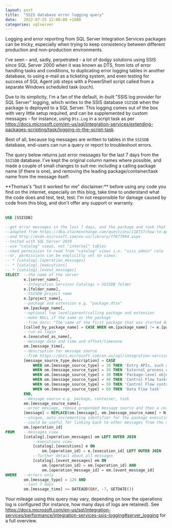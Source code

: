 ```yaml
---
layout: post
title:  "SSIS database error logging query"
date:   2022-07-25 12:00:00 +1000
categories: sqlserver
---
```

Logging and error reporting from SQL Server Integration Services packages can be tricky, especially when trying to keep consistency between different production and non-production environments.

I've seen - and, sadly, perpetrated - a lot of dodgy solutions using SSIS since SQL Server 2000 when it was known as DTS, from lots of error handling tasks and conditions, to duplicating error logging tables in another database, to using e-mail as a ticketing system, and even testing for success of SQL Agent job steps with a PowerShell script called from a separate Windows scheduled task (ouch).

Due to its simplicity, I'm a fan of the default, in-built "SSIS log provider for SQL Server" logging, which writes to the SSIS database `SSISDB` when the package is deployed to a SQL Server. This logging comes out of the box with very little setup required, and can be supplemented by custom messages - for instance, using `Dts.Log` in a script task as per <https://docs.microsoft.com/en-us/sql/integration-services/extending-packages-scripting/task/logging-in-the-script-task>.

Best of all, because log messages are written to tables in the `SSISDB` database, end-users can run a query or report to troubleshoot errors.

The query below returns just error messages for the last 7 days from the `SSISDB` database. I've kept the original column names where possible, and made a couple of small changes to suit me: including a calling package name (if there is one), and removing the leading package/container/task name from the message itself:

<div markdown="1" class="note">
**Thomas's "but it worked for me" disclaimer:** before using any code you find on the internet, especially on this blog, take time to understand what the code does and test, test, test. I'm not responsible for damage caused by code from this blog, and don't offer any support or warranty.
</div>
<br/>

```sql
USE [SSISDB]

--get error messages in the last 7 days, and the package and task that errored
--adapted from https://dba.stackexchange.com/questions/118737/how-to-query-ssisdb-to-find-out-the-errors-in-the-packages
--and http://msdn.microsoft.com/en-us/library/ff877994.aspx
--tested with SQL Server 2019
--use "catalog" views, not "internal" tables
--need permission to read from "catalog" views i.e. "ssis_admin" role
--or, permissions can be explicitly set on views:
-- * [catalog].[operation_messages]
-- * [catalog].[executions]
-- * [catalog].[event_messages]
SELECT  --the name of the server
        e.[server_name],
        --Integration Services Catalogs > SSISDB folder
        e.[folder_name],
        --SSISDB project name
        e.[project_name],
        --package and extension e.g. "package.dtsx"
        em.[package_name],
        --optional top level/parent/calling package and extension
        --make NULL if the same as the package
        --from docs: "The name of the first package that was started during execution."
        [called_by_package_name] = CASE WHEN em.[package_name] != e.[package_name] THEN e.[package_name] END,
        --run as login
        e.[executed_as_name],
        --message date and time and offset/timezone
        om.[message_time],
        --description for message source
        --from https://docs.microsoft.com/en-us/sql/integration-services/system-views/catalog-operation-messages-ssisdb-database?view=sql-server-ver15
        [message_source_type_description] = CASE
            WHEN om.[message_source_type] = 10 THEN 'Entry APIs, such as T-SQL and CLR Stored procedures'
            WHEN om.[message_source_type] = 20 THEN 'External process used to run package (ISServerExec.exe)'
            WHEN om.[message_source_type] = 30 THEN 'Package-level objects'
            WHEN om.[message_source_type] = 40 THEN 'Control Flow tasks'
            WHEN om.[message_source_type] = 50 THEN 'Control Flow containers'
            WHEN om.[message_source_type] = 60 THEN 'Data Flow task'
        END,
        --message source e.g. package, container, task
        em.[message_source_name],
        --error message, remove prepended message source and then a colon
        [message] = REPLACE(om.[message], em.[message_source_name] + N':', N''),
        --unique, auto-incrementing identifier for the package execution
        --could be useful for linking back to other messages from the same execution
        om.[operation_id]
FROM    --messages view
        [catalog].[operation_messages] om LEFT OUTER JOIN
            --executions view
            [catalog].[executions] e ON
                om.[operation_id] = e.[execution_id] LEFT OUTER JOIN
            --further detail about all messages
            [catalog].[event_messages] em ON
                om.[operation_id] = em.[operation_id] AND
                om.[operation_message_id] = em.[event_message_id]
WHERE   --errors only
        om.[message_type] = 120 AND
        --last 7 days
        om.[message_time] >= DATEADD(DAY, -7, GETDATE())
```

Your mileage using this query may vary, depending on how the operations log is configured (for instance, how many days of logs are retained). See <https://docs.microsoft.com/en-us/sql/integration-services/performance/integration-services-ssis-logging#server_logging> for a full overview.